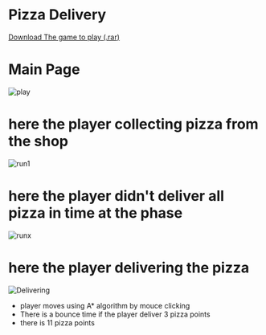 # Pizza Delivery

[Download The game to play (.rar)](https://github.com/M7snv2017/AI-Game-Project/raw/main/Pizza%20delivery%20game.rar)

 
# Main Page
 ![play](https://github.com/user-attachments/assets/548a080e-d396-4528-84ff-b7511275239d)

# here the player collecting pizza from the shop
![run1](https://github.com/user-attachments/assets/620463e7-d456-4d81-93f8-b14de76d3be1)

# here the player didn't deliver all pizza in time at the phase
![runx](https://github.com/user-attachments/assets/af3aacff-ed68-4c09-8220-2871f0b35300)

# here the player delivering the pizza 
![Delivering](https://github.com/user-attachments/assets/6e7f1efc-40af-4004-9e93-a52d79262976)

- player moves using A* algorithm by mouce clicking
- There is a bounce time if the player deliver 3 pizza points 
- there is 11 pizza points 
